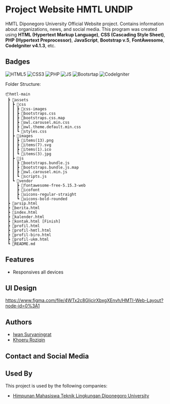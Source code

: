 # Project Website HMTL UNDIP

HMTL Diponegoro University Official Website project. Contains information about organizations, news, and social media. This program was created using **HTML (Hypertext Markup Language)**, **CSS (Cascading Style Sheet)**, **PHP (Hypertext Preprocessor)**, **JavaScript**, **Bootstrap v.5**, **FontAwesome**, **CodeIgniter v4.1.3**, etc.

## Badges

![HTML5](https://img.shields.io/badge/HTML5-E34F26?style=for-the-badge&logo=html5&logoColor=white)
![CSS3](https://img.shields.io/badge/CSS3-1572B6?style=for-the-badge&logo=css3&logoColor=white)
![PHP](https://img.shields.io/badge/PHP-777BB4?style=for-the-badge&logo=php&logoColor=white)
![JS](https://img.shields.io/badge/JavaScript-F7DF1E?style=for-the-badge&logo=javascript&logoColor=black)
![Bootsrtap](https://img.shields.io/badge/Bootstrap-563D7C?style=for-the-badge&logo=bootstrap&logoColor=white)
![CodeIgniter](https://img.shields.io/badge/Codeigniter-E34F26?style=for-the-badge&logo=codeigniter&logoColor=white)

Folder Structure:

```
📦hmtl-main
 ┣ 📂assets
 ┃ ┣ 📂css
 ┃ ┃ ┣ 📂css-images
 ┃ ┃ ┣ 📜bootstraps.css
 ┃ ┃ ┣ 📜bootstraps.css.map
 ┃ ┃ ┣ 📜owl.carousel.min.css
 ┃ ┃ ┣ 📜owl.theme.default.min.css
 ┃ ┃ ┗ 📜styles.css
 ┃ ┣ 📂images
 ┃ ┃ ┣ 📜items(13).png
 ┃ ┃ ┣ 📜items(7).svg
 ┃ ┃ ┣ 📜items(1).ico
 ┃ ┃ ┗ 📜items(3).jpg
 ┃ ┣ 📂js
 ┃ ┃ ┣ 📜bootstraps.bundle.js
 ┃ ┃ ┣ 📜bootstraps.bundle.js.map
 ┃ ┃ ┣ 📜owl.carousel.min.js
 ┃ ┃ ┗ 📜scripts.js
 ┃ ┗ 📂vendor
 ┃   ┣ 📂fontawesome-free-5.15.3-web
 ┃   ┣ 📂icofont
 ┃   ┣ 📂uicons-regular-straight
 ┃   ┗ 📂uicons-bold-rounded
 ┣ 📜arsip.html
 ┣ 📜berita.html
 ┣ 📜index.html
 ┣ 📜kalender.html
 ┣ 📜kontak.html [Finish]
 ┣ 📜profil.html
 ┣ 📜profil-hmtl.html
 ┣ 📜profil-biro.html
 ┣ 📜profil-ukm.html
 ┗ 📜README.md
```

## Features

- Responsives all devices

## UI Design

https://www.figma.com/file/4WTx2c8GIjcirXbxgXEnvh/HMTI-Web-Layout?node-id=0%3A1

## Authors

- [Iwan Suryaningrat](https://github.com/iwansuryaningrat)
- [Khoeru Roziqin](https://github.com/roziqinkhoeru)

## Contact and Social Media

## Used By

This project is used by the following companies:

- [Himpunan Mahasiswa Teknik Lingkungan Diponegoro University](https://www.instagram.com/hmtlundip/)
